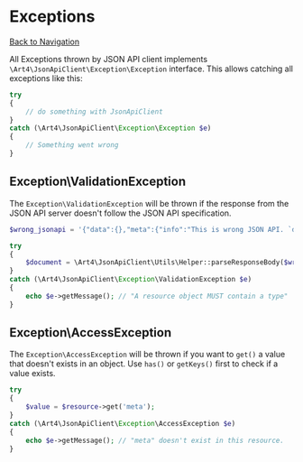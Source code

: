 # Exceptions
[Back to Navigation](README.md)

All Exceptions thrown by JSON API client implements `\Art4\JsonApiClient\Exception\Exception` interface. This allows catching all exceptions like this:

```php
try
{
	// do something with JsonApiClient
}
catch (\Art4\JsonApiClient\Exception\Exception $e)
{
	// Something went wrong
}
```

## Exception\ValidationException

The `Exception\ValidationException` will be thrown if the response from the JSON API server doesn't follow the JSON API specification.

```php
$wrong_jsonapi = '{"data":{},"meta":{"info":"This is wrong JSON API. `data` has to be `null` or containing at least `type` and `id`."}}';

try
{
	$document = \Art4\JsonApiClient\Utils\Helper::parseResponseBody($wrong_jsonapi);
}
catch (\Art4\JsonApiClient\Exception\ValidationException $e)
{
	echo $e->getMessage(); // "A resource object MUST contain a type"
}
```

## Exception\AccessException

The `Exception\AccessException` will be thrown if you want to `get()` a value that doesn't exists in an object. Use `has()` or `getKeys()` first to check if a value exists.

```php
try
{
	$value = $resource->get('meta');
}
catch (\Art4\JsonApiClient\Exception\AccessException $e)
{
	echo $e->getMessage(); // "meta" doesn't exist in this resource.
}
```
